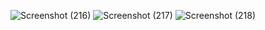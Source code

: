 ![Screenshot (216)](https://user-images.githubusercontent.com/104826351/210351340-7ae03b43-0fbf-41e4-bd4b-ffbf94b5fc94.png)
![Screenshot (217)](https://user-images.githubusercontent.com/104826351/210351458-b29e8801-001b-4dd4-83d3-369cc7f1e2dc.png)
![Screenshot (218)](https://user-images.githubusercontent.com/104826351/210351356-d34e5e8c-52ad-4c39-bd98-90a9a241791c.png)
